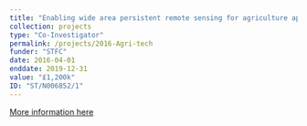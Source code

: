 ```yaml
---
title: "Enabling wide area persistent remote sensing for agriculture applications"
collection: projects
type: "Co-Investigator"
permalink: /projects/2016-Agri-tech
funder: "STFC"
date: 2016-04-01
enddate: 2019-12-31
value: "£1,200k"
ID: "ST/N006852/1"
---
```


[More information here](https://gtr.ukri.org/projects?ref=ST%2FN006852%2F1)
